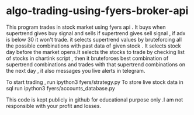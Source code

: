 # algo-trading-using-fyers-broker-api

This program trades in stock market using fyers api . It buys when supertrend gives buy signal and sells if supertrend gives sell signal , if adx is below 30 it won't trade.
it selects supertrend values by bruteforcing all the possible combinations with past data of given stock . It selects stock day before the market opens.It selects the stocks to trade by checking list of stocks in chartink script , then it bruteforces best combination of supertrend combinations and trades with that supertrend combinations on the next day , it also messages you live alerts in telegram.

To start trading , run ipython3 fyers/strategy.py
To store live stock data in sql run ipython3 fyers/accounts_database.py

This code is kept publicly in github for educational purpose only .I am not responsible with your profit and losses.

